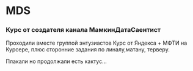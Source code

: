 # MDS
### Курс от создателя канала МамкинДатаСаентист
Проходили вместе группой энтузиастов Курс от Яндекса + МФТИ на Курсере, плюс сторонние задания по линалу,матану, терверу.

Плакали но продолжали есть кактус...
